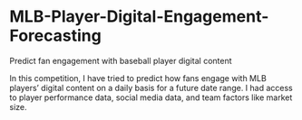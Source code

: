 # MLB-Player-Digital-Engagement-Forecasting
Predict fan engagement with baseball player digital content

In this competition, I have tried to predict how fans engage with MLB players’ digital content on a daily basis for a future date range. I had access to player performance data, social media data, and team factors like market size.
